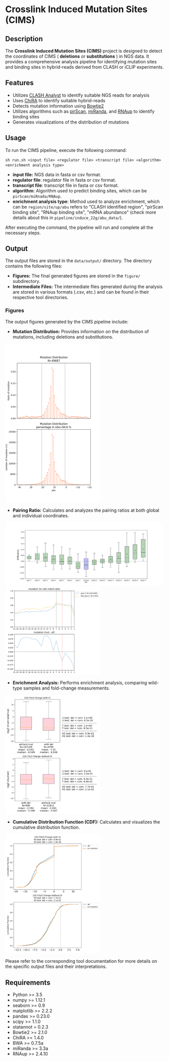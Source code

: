 # Crosslink Induced Mutation Sites (CIMS)

## Description
The **Crosslink Induced Mutation Sites (CIMS)** project is designed to detect the coordinates of CIMS ( **deletions** or **substitutions** ) in NGS data. It provides a comprehensive analysis pipeline for identifying mutation sites and binding sites in hybrid-reads derived from CLASH or iCLIP experiments.

## Features
- Utilizes [CLASH Analyst](https://cosbi7.ee.ncku.edu.tw/CLASHanalyst/input/) to identify suitable NGS reads for analysis
- Uses [ChiRA](https://github.com/pavanvidem/chira) to identify suitable hybrid-reads
- Detects mutation information using [Bowtie2](https://bowtie-bio.sourceforge.net/bowtie2/manual.shtml)
- Utilizes algorithms such as [pirScan](http://cosbi4.ee.ncku.edu.tw/pirScan/), [miRanda](https://bioweb.pasteur.fr/packages/pack@miRanda@3.3a), and [RNAup](https://github.com/ViennaRNA/ViennaRNA) to identify binding sites
- Generates visualizations of the distribution of mutations

## Usage
To run the CIMS pipeline, execute the following command:
```
sh run.sh <input file> <regulator file> <transcript file> <algorithm> <enrichment analysis type>
```
- **input file:** NGS data in fasta or csv format.
- **regulator file**: regulator file in fasta or csv format.
- **transcript file**: transcript file in fasta or csv format.
- **algorithm**: Algorithm used to predict binding sites, which can be `pirScan/miRnada/RNAup`.
- **enrichment analysis type**: Method used to analyze enrichment, which can be `region/site/up/abu` refers to "CLASH identified region", "pirScan binding site", "RNAup binding site", "mRNA abundance" (check more details about this in `pipeline/induce_22g/abu_data/`).

After executing the command, the pipeline will run and complete all the necessary steps.

## Output
The output files are stored in the `data/output/` directory. The directory contains the following files:
- **Figures:** The final generated figures are stored in the `figure/` subdirectory.
- **Intermediate Files:** The intermediate files generated during the analysis are stored in various formats (.csv, etc.) and can be found in their respective tool directories.

### Figures
The output figures generated by the CIMS pipeline include:

- **Mutation Distribution:** Provides information on the distribution of mutations, including deletions and substitutions.
<img src="examples/fig/distribution.png" width=300 />

- **Pairing Ratio:** Calculates and analyzes the pairing ratios at both global and individual coordinates.
<img src="examples/fig/pairing_ratio.png" width=500 />
<img src="examples/fig/pairing_ratio_at_position.png" width=300 />

- **Enrichment Analysis:** Performs enrichment analysis, comparing wild-type samples and fold-change measurements.
<!--img src="examples/fig/22G.png" width=300 /-->
<img src="examples/fig/fold_change.png" width=300 />

- **Cumulative Distribution Function (CDF):** Calculates and visualizes the cumulative distribution function.
<!--img src="examples/fig/22G_CDF.png" width=300 /-->
<img src="examples/fig/fold_change_CDF.png" width=300 />

Please refer to the corresponding tool documentation for more details on the specific output files and their interpretations.

## Requirements
- Python >= 3.5
- numpy >= 1.12.1
- seaborn >= 0.9
- matplotlib >= 2.2.2
- pandas >= 0.23.0
- scipy >= 1.1.0
- statannot = 0.2.3
- Bowtie2 >= 2.1.0
- ChiRA >= 1.4.0
- BWA >= 0.7.5a
- miRanda >= 3.3a
- RNAup >= 2.4.10
